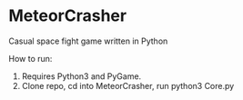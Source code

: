 # MeteorCrasher
Casual space fight game written in Python

How to run:
1. Requires Python3 and PyGame.
2. Clone repo, cd into MeteorCrasher, run 
python3 Core.py
